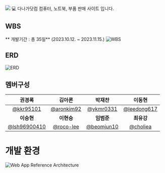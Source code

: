 <img src="https://capsule-render.vercel.app/api?type=waving&color=BDBDC8&height=150&section=header" />
💻 다나가닷컴
컴퓨터, 노트북, 부품 판매 사이트 입니다.



## WBS
** 개발기간 : 총 35일** (2023.10.12. ~ 2023.11.15.)
![WBS](https://github.com/beomjun10/Project_danaga/assets/133833092/54182d74-9219-4d3e-b5b4-554a584bdfd4)
## ERD
![ERD](https://github.com/beomjun10/Project_danaga/assets/133833092/e35022a7-2aff-4194-a588-6fcb3645601f)
## 멤버구성

<div align="center">

| **권경록** | **김아론** | **박재찬** | **이동현** |
| :------: |  :------: | :------: | :------: |
| [@kkr95101](https://github.com/kkr95101) | [@aronkim92](https://github.com/aronkim92) | [@ykmr0331](https://github.com/ykmr0331) | [@leedong617](https://github.com/leedong617) |
| **이승현** | **이현승** | **임범준** | **최유강** |
| [@lsh96900410](https://github.com/lsh96900410) | [@roco-lee](https://github.com/roco-lee) | [@beomjun10](https://github.com/beomjun10) | [@choliea](https://github.com/choliea) |


</div>

# 

# 개발 환경

![Web App Reference Architecture](https://github.com/2023-05-JAVA-DEVELOPER-143/2023-05-JAVA-DEVELOPER-final-project-team3-avengers/assets/133833132/f55e300e-40ac-4bd8-b42a-dd8a98c0cf94)



